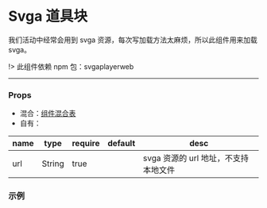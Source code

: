 # Svga 道具块

我们活动中经常会用到 svga 资源，每次写加载方法太麻烦，所以此组件用来加载 svga。

!> 此组件依赖 npm 包：svgaplayerweb

---

### Props

- 混合：[组件混合表](docs/components/mixins/Components.md)
- 自有：

| name | type   | require | default | desc                                 |
| ---- | ------ | ------- | ------- | ------------------------------------ |
| url  | String | true    |         | svga 资源的 url 地址，不支持本地文件 |

### 示例

<vuep template="#example" :options="{ theme: 'neo' }"></vuep>

<script v-pre type="text/x-template" id="example">
<template>
  <a-section w="250px" h="200px" bg-c="#ddd">
    <a-svga pl="0" pt="0" w="100px" h="100px" url="https://svga.io/assets/svga/index-response.svga"></a-svga>
    <a-svga pr="0" pt="0" w="100px" h="100px" url="https://svga.io/assets/svga/index-response.svga"></a-svga>
  </a-section>
</template>

<script>
  export default {}
</script>
</script>
